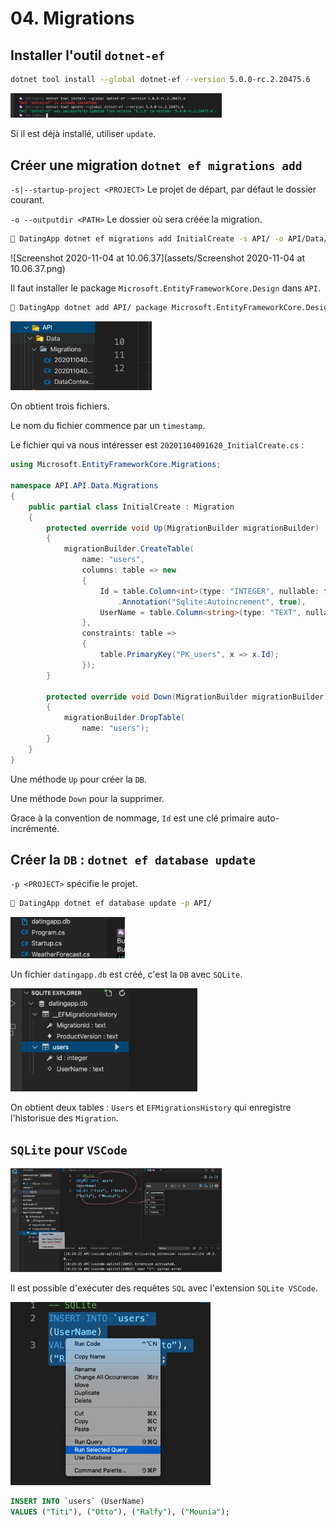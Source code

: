 # 04.  Migrations  

## Installer l'outil `dotnet-ef`

```bash
dotnet tool install --global dotnet-ef --version 5.0.0-rc.2.20475.6
```

<img src="assets/Screenshot 2020-11-04 at 09.57.58.png" alt="Screenshot 2020-11-04 at 09.57.58" style="zoom:33%;" />

Si il est déjà installé, utiliser `update`.



## Créer une migration `dotnet ef migrations add`

`-s|--startup-project <PROJECT>`        Le projet de départ, par défaut le dossier courant.

`-o --outputdir <PATH>` Le dossier où sera créée la migration.

```bash
🦄 DatingApp dotnet ef migrations add InitialCreate -s API/ -o API/Data/Migrations
```



![Screenshot 2020-11-04 at 10.06.37](assets/Screenshot 2020-11-04 at 10.06.37.png)

Il faut installer le package `Microsoft.EntityFrameworkCore.Design` dans `API`.

```bash
🦄 DatingApp dotnet add API/ package Microsoft.EntityFrameworkCore.Design --version 5.0.0-rc.2.20475.6
```

<img src="assets/Screenshot 2020-11-04 at 10.17.04.png" alt="Screenshot 2020-11-04 at 10.17.04" style="zoom:33%;" />

On obtient trois fichiers.

Le nom du fichier commence par un `timestamp`.

Le fichier qui va nous intéresser est `20201104091620_InitialCreate.cs` :

```csharp
using Microsoft.EntityFrameworkCore.Migrations;

namespace API.API.Data.Migrations
{
    public partial class InitialCreate : Migration
    {
        protected override void Up(MigrationBuilder migrationBuilder)
        {
            migrationBuilder.CreateTable(
                name: "users",
                columns: table => new
                {
                    Id = table.Column<int>(type: "INTEGER", nullable: false)
                        .Annotation("Sqlite:Autoincrement", true),
                    UserName = table.Column<string>(type: "TEXT", nullable: true)
                },
                constraints: table =>
                {
                    table.PrimaryKey("PK_users", x => x.Id);
                });
        }

        protected override void Down(MigrationBuilder migrationBuilder)
        {
            migrationBuilder.DropTable(
                name: "users");
        }
    }
}
```

Une méthode `Up` pour créer la `DB`.

Une méthode `Down` pour la supprimer.

Grace à la convention de nommage, `Id` est une clé primaire auto-incrémenté.



## Créer la `DB` : `dotnet ef database update`

`-p <PROJECT>` spécifie le projet.

```bash
🦄 DatingApp dotnet ef database update -p API/
```

<img src="assets/Screenshot 2020-11-04 at 10.28.50.png" alt="Screenshot 2020-11-04 at 10.28.50" style="zoom:33%;" />

Un fichier `datingapp.db` est créé, c'est la `DB` avec `SQLite`.

<img src="assets/Screenshot 2020-11-04 at 10.30.08.png" alt="Screenshot 2020-11-04 at 10.30.08" style="zoom:33%;" />

On obtient deux tables : `Users` et `EFMigrationsHistory` qui enregistre l'historisue des `Migration`.

## `SQLite` pour `VSCode`

<img src="assets/Screenshot 2020-11-04 at 10.38.04.png" alt="Screenshot 2020-11-04 at 10.38.04" style="zoom:33%;" />

Il est possible d'exécuter des requêtes `SQL` avec l'extension `SQLite VSCode`.

<img src="assets/Screenshot 2020-11-04 at 10.39.23.png" alt="Screenshot 2020-11-04 at 10.39.23" style="zoom:33%;" />

```sql
INSERT INTO `users` (UserName)
VALUES ("Titi"), ("Otto"), ("Ralfy"), ("Mounia");
```

